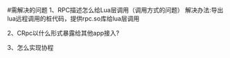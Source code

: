 #需解决的问题
1、RPC描述怎么给Lua层调用（调用方式的问题）
解决办法:导出lua远程调用的桩代码，提供rpc.so库给lua层调用

2、CRpc以什么形式暴露给其他app接入?

3、怎么实现协程

